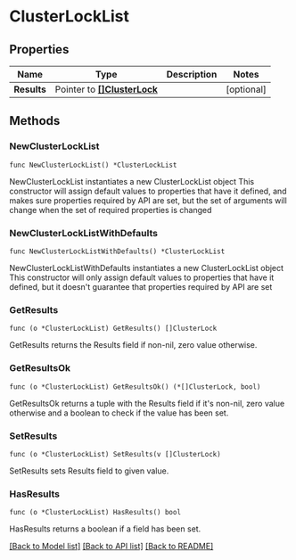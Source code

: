 # ClusterLockList

## Properties

Name | Type | Description | Notes
------------ | ------------- | ------------- | -------------
**Results** | Pointer to [**[]ClusterLock**](ClusterLock.md) |  | [optional] 

## Methods

### NewClusterLockList

`func NewClusterLockList() *ClusterLockList`

NewClusterLockList instantiates a new ClusterLockList object
This constructor will assign default values to properties that have it defined,
and makes sure properties required by API are set, but the set of arguments
will change when the set of required properties is changed

### NewClusterLockListWithDefaults

`func NewClusterLockListWithDefaults() *ClusterLockList`

NewClusterLockListWithDefaults instantiates a new ClusterLockList object
This constructor will only assign default values to properties that have it defined,
but it doesn't guarantee that properties required by API are set

### GetResults

`func (o *ClusterLockList) GetResults() []ClusterLock`

GetResults returns the Results field if non-nil, zero value otherwise.

### GetResultsOk

`func (o *ClusterLockList) GetResultsOk() (*[]ClusterLock, bool)`

GetResultsOk returns a tuple with the Results field if it's non-nil, zero value otherwise
and a boolean to check if the value has been set.

### SetResults

`func (o *ClusterLockList) SetResults(v []ClusterLock)`

SetResults sets Results field to given value.

### HasResults

`func (o *ClusterLockList) HasResults() bool`

HasResults returns a boolean if a field has been set.


[[Back to Model list]](../README.md#documentation-for-models) [[Back to API list]](../README.md#documentation-for-api-endpoints) [[Back to README]](../README.md)


